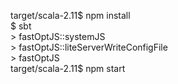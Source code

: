 target/scala-2.11$ npm install  
$ sbt  
\> fastOptJS::systemJS  
\> fastOptJS::liteServerWriteConfigFile  
\> fastOptJS  
target/scala-2.11$ npm start  
